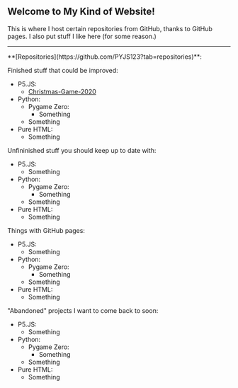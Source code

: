 ## Welcome to My Kind of Website!

This is where I host certain repositories from GitHub, thanks to GitHub pages. I also put stuff I like here (for some reason.)
<hr>
**[Repositories](https://github.com/PYJS123?tab=repositories)**:

Finished stuff that could be improved:
  - P5.JS:
    - [Christmas-Game-2020](https://github.com/PYJS123/Christmas-Game-2020)
  - Python:
    - Pygame Zero:
      - Something
    - Something
  - Pure HTML:
    - Something

Unfininished stuff you should keep up to date with:
  - P5.JS:
    - Something
  - Python:
    - Pygame Zero:
      - Something
    - Something
  - Pure HTML:
    - Something

Things with GitHub pages:
  - P5.JS:
    - Something
  - Python:
    - Pygame Zero:
      - Something
    - Something
  - Pure HTML:
    - Something

"Abandoned" projects I want to come back to soon:
  - P5.JS:
    - Something
  - Python:
    - Pygame Zero:
      - Something
    - Something
  - Pure HTML:
    - Something

